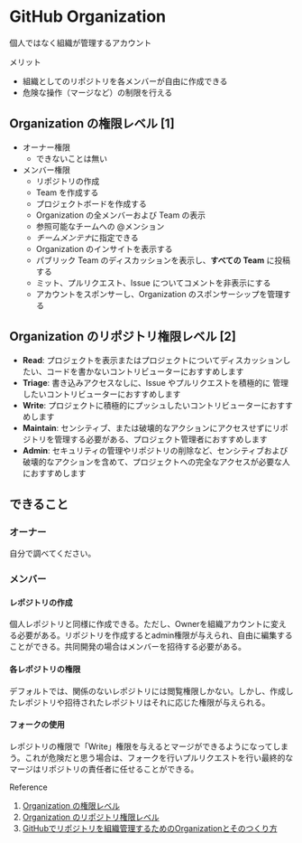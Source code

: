 # GitHub Organization

個人ではなく組織が管理するアカウント



メリット

- 組織としてのリポジトリを各メンバーが自由に作成できる
- 危険な操作（マージなど）の制限を行える



## Organization の権限レベル [1]

- オーナー権限
  - できないことは無い
- メンバー権限
  - リポジトリの作成
  - Team を作成する
  - プロジェクトボードを作成する
  - Organization の全メンバーおよび Team の表示
  - 参照可能なチームへの @メンション
  - *チームメンテナ*に指定できる
  - Organization のインサイトを表示する
  - パブリック Team のディスカッションを表示し、**すべての Team** に投稿する
  - ミット、プルリクエスト、Issue についてコメントを非表示にする
  - アカウントをスポンサーし、Organization のスポンサーシップを管理する



## Organization のリポジトリ権限レベル [2]

- **Read**: プロジェクトを表示またはプロジェクトについてディスカッションしたい、コードを書かないコントリビューターにおすすめします
- **Triage**: 書き込みアクセスなしに、Issue やプルリクエストを積極的に 管理したいコントリビューターにおすすめします
- **Write**: プロジェクトに積極的にプッシュしたいコントリビューターにおすすめします
- **Maintain**: センシティブ、または破壊的なアクションにアクセスせずにリポジトリを管理する必要がある、プロジェクト管理者におすすめします
- **Admin**: セキュリティの管理やリポジトリの削除など、センシティブおよび破壊的なアクションを含めて、プロジェクトへの完全なアクセスが必要な人におすすめします



## できること

### オーナー

自分で調べてください。

### メンバー

#### レポジトリの作成

個人レポジトリと同様に作成できる。ただし、Ownerを組織アカウントに変える必要がある。リポジトリを作成するとadmin権限が与えられ、自由に編集することができる。共同開発の場合はメンバーを招待する必要がある。

#### 各レポジトリの権限

デフォルトでは、関係のないレポジトリには閲覧権限しかない。しかし、作成したレポジトリや招待されたレポジトリはそれに応じた権限が与えられる。

#### フォークの使用

レポジトリの権限で「Write」権限を与えるとマージができるようになってしまう。これが危険だと思う場合は、フォークを行いプルリクエストを行い最終的なマージはリポジトリの責任者に任せることができる。



Reference

1. [Organization の権限レベル](https://docs.github.com/ja/organizations/managing-peoples-access-to-your-organization-with-roles/permission-levels-for-an-organization)
2. [Organization のリポジトリ権限レベル](https://docs.github.com/ja/organizations/managing-access-to-your-organizations-repositories/repository-permission-levels-for-an-organization)
3. [GitHubでリポジトリを組織管理するためのOrganizationとそのつくり方](https://tonari-it.com/github-organization/)

